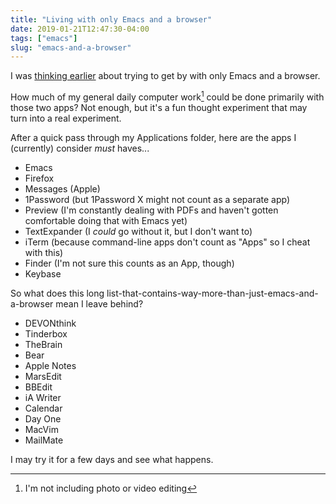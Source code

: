 ```yaml
---
title: "Living with only Emacs and a browser"
date: 2019-01-21T12:47:30-04:00
tags: ["emacs"]
slug: "emacs-and-a-browser"
---
```


I was [thinking
earlier](https://rudimentarylathe.org/#2019.01.21%20-%20Possible%20experiment%3A%20Emacs%20and%20a%20browser)
about trying to get by with only Emacs and a browser.

How much of my general daily computer work[^photos] could be done primarily with those
two apps? Not enough, but it's a fun thought experiment that
may turn into a real experiment.

After a quick pass through my Applications folder, here are the apps I
(currently) consider _must_ haves...

- Emacs
- Firefox
- Messages (Apple)
- 1Password (but 1Password X might not count as a separate app)
- Preview (I'm constantly dealing with PDFs and haven't gotten
  comfortable doing that with Emacs yet)
- TextExpander (I _could_ go without it, but I don't want to)
- iTerm (because command-line apps don't count as "Apps" so I cheat
  with this)
- Finder (I'm not sure this counts as an App, though)
- Keybase

So what does this
long list-that-contains-way-more-than-just-emacs-and-a-browser mean I
leave behind?

- DEVONthink
- Tinderbox
- TheBrain
- Bear
- Apple Notes
- MarsEdit
- BBEdit
- iA Writer
- Calendar
- Day One
- MacVim
- MailMate

I may try it for a few days and see what happens.



[^photos]: I'm not including photo or video editing
